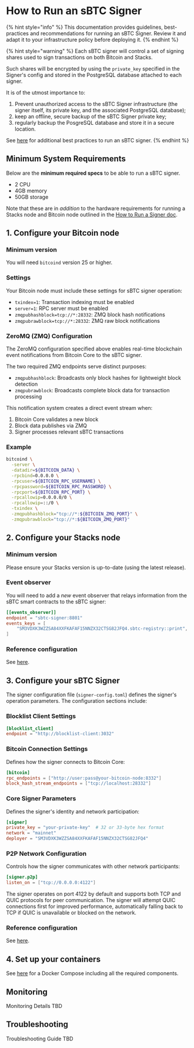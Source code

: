 # How to Run an sBTC Signer

{% hint style="info" %}
This documentation provides guidelines, best-practices and recommendations for
running an sBTC Signer. Review it and adapt it to your infrastructure policy
before deploying it.
{% endhint %}

{% hint style="warning" %}
Each sBTC signer will control a set of signing shares used to sign transactions
on both Bitcoin and Stacks.

Such shares will be encrypted by using the `private_key` specified in the
Signer's config and stored in the PostgreSQL database attached to each signer.

It is of the utmost importance to:

1. Prevent unauthorized access to the sBTC Signer infrastructure (the signer
   itself, its private key, and the associated PostgreSQL database);
1. keep an offline, secure backup of the sBTC Signer private key;
1. regularly backup the PosgreSQL database and store it in a secure location.

See [here](./best-practices-for-running-an-sbtc-signer.md) for additional best
practices to run an sBTC signer.
{% endhint %}

## Minimum System Requirements

Below are the **minimum required specs** to be able to run a sBTC signer.

- 2 CPU
- 4GB memory
- 50GB storage

Note that these are in _addition_ to the hardware requirements for running a
Stacks node and Bitcoin node outlined in the [How to Run a Signer
doc](../running-a-signer/README.md).

## 1. Configure your Bitcoin node

### Minimum version

You will need `bitcoind` version 25 or higher.

### Settings

Your Bitcoin node must include these settings for sBTC signer operation:

   - `txindex=1`: Transaction indexing must be enabled
   - `server=1`: RPC server must be enabled
   - `zmqpubhashblock=tcp://*:28332`: ZMQ block hash notifications
   - `zmqpubrawblock=tcp://*:28332`: ZMQ raw block notifications

### ZeroMQ (ZMQ) Configuration

The ZeroMQ configuration specified above enables real-time blockchain event
notifications from Bitcoin Core to the sBTC signer.

The two required ZMQ endpoints serve distinct purposes:

- `zmqpubhashblock`: Broadcasts only block hashes for lightweight block
  detection
- `zmqpubrawblock`: Broadcasts complete block data for transaction processing

This notification system creates a direct event stream when:

1. Bitcoin Core validates a new block
1. Block data publishes via ZMQ
1. Signer processes relevant sBTC transactions

### Example

```bash
bitcoind \
  -server \
  -datadir=${BITCOIN_DATA} \
  -rpcbind=0.0.0.0 \
  -rpcuser=${BITCOIN_RPC_USERNAME} \
  -rpcpassword=${BITCOIN_RPC_PASSWORD} \
  -rpcport=${BITCOIN_RPC_PORT} \
  -rpcallowip=0.0.0.0/0 \
  -rpcallowip=::/0 \
  -txindex \
  -zmqpubhashblock="tcp://*:${BITCOIN_ZMQ_PORT}" \
  -zmqpubrawblock="tcp://*:${BITCOIN_ZMQ_PORT}"
```

## 2. Configure your Stacks node

### Minimum version

Please ensure your Stacks version is up-to-date (using the latest release).

### Event observer

You will need to add a _new_ event observer that relays information from the
sBTC smart contracts to the sBTC signer:

```toml
[[events_observer]]
endpoint = "sbtc-signer:8801"
events_keys = [
    "SM3VDXK3WZZSA84XXFKAFAF15NNZX32CTSG82JFQ4.sbtc-registry::print",
]
```

### Reference configuration

See
[here](https://github.com/stacks-network/sbtc/blob/main/docker/mainnet/nodes/stacks/Config.toml.in).


## 3. Configure your sBTC Signer

The signer configuration file (`signer-config.toml`) defines the signer's
operation parameters. The configuration sections include:

### Blocklist Client Settings

```toml
[blocklist_client]
endpoint = "http://blocklist-client:3032"
```

### Bitcoin Connection Settings

Defines how the signer connects to Bitcoin Core:

```toml
[bitcoin]
rpc_endpoints = ["http://user:pass@your-bitcoin-node:8332"]
block_hash_stream_endpoints = ["tcp://localhost:28332"]
```

### Core Signer Parameters

Defines the signer's identity and network participation:

```toml
[signer]
private_key = "your-private-key"  # 32 or 33-byte hex format
network = "mainnet"
deployer = "SM3VDXK3WZZSA84XXFKAFAF15NNZX32CTSG82JFQ4"
```

### P2P Network Configuration

Controls how the signer communicates with other network participants:

```toml
[signer.p2p]
listen_on = ["tcp://0.0.0.0:4122"]
```

The signer operates on port 4122 by default and supports both TCP and QUIC
protocols for peer communication. The signer will attempt QUIC connections first
for improved performance, automatically falling back to TCP if QUIC is
unavailable or blocked on the network.

### Reference configuration

See
[here](https://github.com/stacks-network/sbtc/blob/main/docker/mainnet/sbtc-signer/signer-config.toml.in).

## 4. Set up your containers

See
[here](https://github.com/stacks-network/sbtc/blob/main/docker/mainnet/docker-compose.yml)
for a Docker Compose including all the required components.

## Monitoring

Monitoring Details TBD

## Troubleshooting

Troubleshooting Guide TBD
